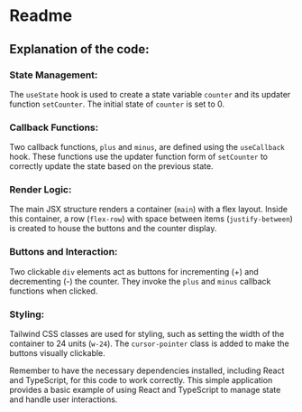 # Readme

## Explanation of the code:

### State Management:
The `useState` hook is used to create a state variable `counter` and its updater function `setCounter`. The initial state of `counter` is set to 0.

### Callback Functions:
Two callback functions, `plus` and `minus`, are defined using the `useCallback` hook. These functions use the updater function form of `setCounter` to correctly update the state based on the previous state.

### Render Logic:
The main JSX structure renders a container (`main`) with a flex layout. Inside this container, a row (`flex-row`) with space between items (`justify-between`) is created to house the buttons and the counter display.

### Buttons and Interaction:
Two clickable `div` elements act as buttons for incrementing (+) and decrementing (-) the counter. They invoke the `plus` and `minus` callback functions when clicked.

### Styling:
Tailwind CSS classes are used for styling, such as setting the width of the container to 24 units (`w-24`). The `cursor-pointer` class is added to make the buttons visually clickable.

Remember to have the necessary dependencies installed, including React and TypeScript, for this code to work correctly. This simple application provides a basic example of using React and TypeScript to manage state and handle user interactions.